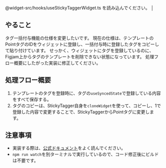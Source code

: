 @widget-src/hooks/useStickyTaggerWidget.ts を読み込んでください。                                                                                   │

## やること

タグ一括付与機能の仕様を変更したいです。
現在の仕様は、テンプレートのPointタグのIDをウィジェットに登録し、一括付与時に登録したタグをコピーして貼り付けています。
せっかく、ウィジェットにタグを登録しているのに、Figjam上からタグのテンプレートを削除できない状態になっています。
処理フロー概要にしたがった実装に修正してください。

## 処理フロー概要
1. テンプレートのタグを登録時に、タグの`useSyncedState`で登録している内容をすべて保存する。
2. タグのコピーは、StickyTagger自身を`cloneWidget`を使って、コピーし、1で登録した内容で変更することで、StickyTaggerからPointタグに変更します。

## 注意事項

- 実装する際は、[公式ドキュメント](https://www.figma.com/widget-docs/managing-multiple-widgets/)をよく読んでください。
- `npm run watch`を別ターミナルで実行しているので、コード修正後にビルドは不要です。